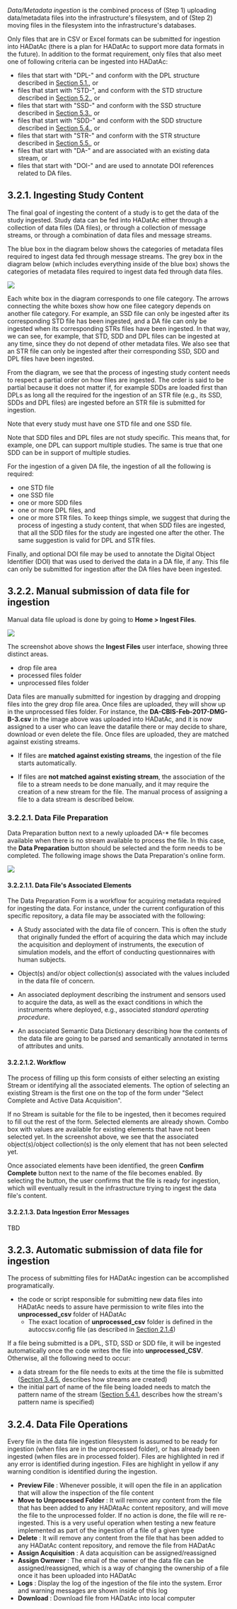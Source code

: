 _Data/Metadata ingestion_ is the combined process of (Step 1) uploading data/metadata files into the infrastructure's filesystem, and of (Step 2) moving files in the filesystem into the infrastructure's databases.  

Only files that are in CSV or Excel formats can be submitted for ingestion into HADatAc (there is a plan for HADatAc to support more data formats in the future). In addition to the format requirement, only files that also meet one of following criteria can be ingested into HADatAc: 

* files that start with "DPL-" and conform with the DPL structure described in [Section 5.1.](https://github.com/paulopinheiro1234/hadatac/wiki/5.1.-Deployment-Specification-(DPL)), or   
* files that start with "STD-", and conform with the STD structure described in [Section 5.2.](https://github.com/paulopinheiro1234/hadatac/wiki/5.2.-Study-Specification-(STD)), or
* files that start with "SSD-" and conform with the SSD structure described in [Section 5.3.](https://github.com/paulopinheiro1234/hadatac/wiki/5.3.-Semantic-Study-Design-(SSD)), or  
* files that start with "SDD-" and conform with the SDD structure described in [Section 5.4.](https://github.com/paulopinheiro1234/hadatac/wiki/5.4.-Semantic-Data-Dictionary-(SDD)), or  
* files that start with "STR-" and conform with the STR structure described in [Section 5.5.](https://github.com/paulopinheiro1234/hadatac/wiki/5.5.-Stream-Specification-(STR)), or   
* files that start with "DA-" and are associated with an existing data stream, or
* files that start with "DOI-" and are used to annotate DOI references related to DA files.

## 3.2.1. Ingesting Study Content

The final goal of ingesting the content of a study is to get the data of the study ingested. Study data can be fed into HADatAc either through a collection of data files (DA files), or through a collection of message streams, or through a combination of data files and message streams. 

The blue box in the diagram below shows the categories of metadata files required to ingest data fed through message streams. The grey box in the diagram below (which includes everything inside of the blue box) shows the categories of metadata files required to ingest data fed through data files.
 
![](https://raw.githubusercontent.com/paulopinheiro1234/hadatac-screenshots/master/Sec3/StudyMetadataFiles.png)

Each white box in the diagram corresponds to one file category. The arrows connecting the white boxes show how one filee category depends on another file category. For example, an SSD file can only be ingested after its corresponding STD file has been ingested, and a DA file can only be ingested when its corresponding STRs files have been ingested. In that way, we can see, for example, that STD, SDD and DPL files can be ingested at any time, since they do not depend of other metadata files. We also see that an STR file can only be ingested after their corresponding SSD, SDD and DPL files have been ingested.

From the diagram, we see that the process of ingesting study content needs to respect a partial order on how files are ingested. The order is said to be partial because it does not matter if, for example SDDs are loaded first than DPLs as long all the required for the ingestion of an STR file (e.g., its SSD, SDDs and DPL files) are ingested before an STR file is submitted for ingestion.

Note that every study must have one STD file and one SSD file.

Note that SDD files and DPL files are not study specific. This means that, for example, one DPL can support multiple studies. The same is true that one SDD can be in support of multiple studies.

For the ingestion of a given DA file, the ingestion of all the following is required: 
* one STD file
* one SSD file
* one or more SDD files
* one or more DPL files, and
* one or more STR files. 
To keep things simple, we suggest that during the process of ingesting a study content, that when SDD files are ingested, that all the SDD files for the study are ingested one after the other. The same suggestion is valid for DPL and STR files.

Finally, and optional DOI file may be used to annotate the Digital Object Identifier (DOI) that was used to derived the data in a DA file, if any. This file can only be submitted for ingestion after the DA files have been ingested.

## 3.2.2. Manual submission of data file for ingestion

Manual data file upload is done by going to __Home > Ingest Files__. 

![](https://raw.githubusercontent.com/paulopinheiro1234/hadatac-screenshots/master/Sec3/DatafileManagement.png)

The screenshot above shows the __Ingest Files__ user interface, showing three distinct areas. 

* drop file area
* processed files folder
* unprocessed files folder

Data files are manually submitted for ingestion by dragging and dropping files into the grey drop file area. Once files are uploaded, they will show up in the unprocessed files folder. For instance, the __DA-CBIS-Feb-2017-DMG-B-3.csv__ in the image above was uploaded into HADatAc, and it is now assigned to a user who can leave the datafile there or may decide to share, download or even delete the file. Once files are uploaded, they are matched against existing streams. 

* If files are __matched against existing streams__, the ingestion of the file starts automatically. 

* If files are __not matched against existing stream__, the association of the file to a stream needs to be done manually, and it may require the creation of a new stream for the file. The manual process of assigning a file to a data stream is described below. 

### 3.2.2.1. Data File Preparation

Data Preparation button next to a newly uploaded DA-* file becomes available when there is no stream available to process the file. In this case, the __Data Preparation__ button should be selected and the form needs to be completed. The following image shows the Data Preparation's online form. 

![](https://raw.githubusercontent.com/paulopinheiro1234/hadatac-screenshots/master/Sec3/DataPreparation.png)  

#### 3.2.2.1.1. Data File's Associated Elements

The Data Preparation Form is a workflow for acquiring metadata required for ingesting the data. For instance, under the current configuration of this specific repository, a data file may be associated with the following:

* A Study associated with the data file of concern. This is often the study that originally funded the effort of acquiring the data which may include the acquisition and deployment of instruments, the execution of simulation models, and the effort of conducting questionnaires with human subjects.  

* Object(s) and/or object collection(s) associated with the values included in the data file of concern.

* An associated deployment describing the instrument and sensors used to acquire the data, as well as the exact conditions in which the instruments where deployed, e.g., associated _standard operating procedure_. 

* An associated Semantic Data Dictionary describing how the contents of the data file are going to be parsed and semantically annotated in terms of attributes and units. 

#### 3.2.2.1.2. Workflow

The process of filling up this form consists of either selecting an existing Stream or identifying all the associated elements. The option of selecting an existing Stream is the first one on the top of the form under "Select Complete and Active Data Acquisition".

If no Stream is suitable for the file to be ingested, then it becomes required to fill out the rest of the form. Selected elements are already shown. Combo box with values are available for existing elements that have not been selected yet. In the screenshot above, we see that the associated object(s)/object collection(s) is the only element that has not been selected yet.

Once associated elements have been identified, the green __Confirm Complete__ button next to the name of the file becomes enabled. By selecting the button, the user confirms that the file is ready for ingestion, which will eventually result in the infrastructure trying to ingest the data file's content.   

#### 3.2.2.1.3. Data Ingestion Error Messages

TBD

## 3.2.3. Automatic submission of data file for ingestion

The process of submitting files for HADatAc ingestion can be accomplished programatically. 

* the code or script responsible for submitting new data files into HADatAc needs to assure have permission to write files into the __unprocessed_csv__ folder of HADatAc    
   * The exact location of __unprocessed_csv__ folder is defined in the autoccsv.config file (as described in [Section 2.1.4](https://github.com/paulopinheiro1234/hadatac/wiki/2.1.-Software-Configuration#214-setting-up-autoccsvconfig))  

If a file being submitted is a DPL, STD, SSD or SDD file, it will be ingested automatically once the code writes the file into __unprocessed_CSV__. Otherwise, all the following need to occur: 

* a data stream for the file needs to exits at the time the file is submitted ([Section 3.4.5.](https://github.com/paulopinheiro1234/hadatac/wiki/3.4.5.-Manage-Streams) describes how streams are created)   
* the initial part of name of the file being loaded needs to match the pattern name of the stream ([Section 5.4.1.](https://github.com/paulopinheiro1234/hadatac/wiki/5.5.-Stream-Specification-(STR)#551-stream-elements) describes how the stream's pattern name is specified)

## 3.2.4. Data File Operations

Every file in the data file ingestion filesystem is assumed to be ready for ingestion (when files are in the unprocessed folder), or has already been ingested (when files are in processed folder). Files are highlighted in red if any error is identified during ingestion. Files are highlight in yellow if any warning condition is identified during the ingestion.  

* __Preview File__ : Whenever possible, it will open the file in an application that will allow the inspection of the file content  
* __Move to Unprocessed Folder__ : It will remove any content from the file that has been added to any HADAtaAc content  repository, and will move the file to the unprocessed folder. If no action is done, the file will re re-ingested. This is a very useful operation when testing a new feature implemented as part of the ingestion of a file of a given type    
* __Delete__ : It will remove any content from the file that has been added to any HADatAc content repository, and remove the file from HADatAc  
* __Assign Acquisition__ : A data acquisition can be assigned/reassigned   
* __Assign Ownwer__ : The email of the owner of the data file can be assigned/reassigned, which is a way of changing the ownership of a file once it has been uploaded into HADatAc   
* __Logs__ : Display the log of the ingestion of the file into the system. Error and warning messages are shown inside of this log   
* __Download__ : Download file from HADatAc into local computer



